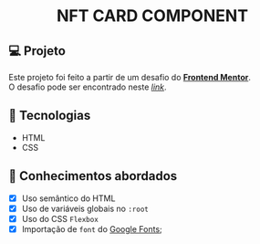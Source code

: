 <h1 align="center">
  NFT CARD COMPONENT
</h1>

## 💻 Projeto

Este projeto foi feito a partir de um desafio do [**Frontend Mentor**](https://www.frontendmentor.io). <br/>
O desafio pode ser encontrado neste [_link_](https://www.frontendmentor.io/challenges/nft-preview-card-component-SbdUL_w0U).


## 🚀 Tecnologias

- HTML
- CSS

## 📔 Conhecimentos abordados

- [x]  Uso semântico do HTML
- [x]  Uso de variáveis globais no `:root`
- [x]  Uso do CSS `Flexbox`
- [x]  Importação de `font` do [Google Fonts](https://fonts.google.com/);
